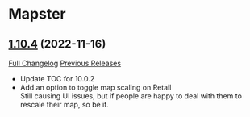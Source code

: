 # Mapster

## [1.10.4](https://github.com/Nevcairiel/Mapster/tree/1.10.4) (2022-11-16)
[Full Changelog](https://github.com/Nevcairiel/Mapster/compare/1.10.3...1.10.4) [Previous Releases](https://github.com/Nevcairiel/Mapster/releases)

- Update TOC for 10.0.2  
- Add an option to toggle map scaling on Retail  
    Still causing UI issues, but if people are happy to deal with them to  
    rescale their map, so be it.  
